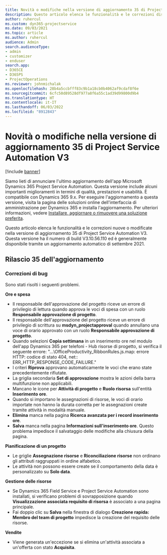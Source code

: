 ```yaml
---
title: Novità o modifiche nella versione di aggiornamento 35 di Project Service Automation V3
description: Questo articolo elenca le funzionalità e le correzioni disponibili nella versione di aggiornamento 35 di Microsoft Dynamics 365 Project Service Automation V3.
author: ruhercul
ms.custom: dyn365-projectservice
ms.date: 09/03/2021
ms.topic: article
ms.author: ruhercul
audience: Admin
search.audienceType:
- admin
- customizer
- enduser
search.app:
- D365CE
- D365PS
- ProjectOperations
ms.reviewer: johnmichalak
ms.openlocfilehash: 28b4a5ccbfff83c9b1a18cb0b4062af9cdaf8f6e
ms.sourcegitcommit: 6cfc50d89528df977a8f6a55c1ad39d99800d9b4
ms.translationtype: HT
ms.contentlocale: it-IT
ms.lasthandoff: 06/03/2022
ms.locfileid: "8912843"
---
```

# <a name="whats-new-or-changed-in-project-service-automation-update-release-35-v3"></a>Novità o modifiche nella versione di aggiornamento 35 di Project Service Automation V3

[!include [banner](../includes/psa-now-project-operations.md)]

Siamo lieti di annunciare l'ultimo aggiornamento dell'app Microsoft Dynamics 365 Project Service Automation. Questa versione include alcuni importanti miglioramenti in termini di qualità, prestazioni e usabilità. È compatibile con Dynamics 365 9.x. Per eseguire l'aggiornamento a questa versione, visita la pagina delle soluzioni online dell'interfaccia di amministrazione per Dynamics 365 e installa l'aggiornamento. Per ulteriori informazioni, vedere [Installare, aggiornare o rimuovere una soluzione preferita](/power-platform/admin/install-remove-preferred-solution).

Questo articolo elenca le funzionalità e le correzioni nuove o modificate nella versione di aggiornamento 35 di Project Service Automation V3. Questa versione ha il numero di build V3.10.56.110 ed è generalmente disponibile tramite un aggiornamento automatico di settembre 2021.

## <a name="update-release-35"></a>Rilascio 35 dell'aggiornamento

### <a name="bug-fixes"></a>Correzioni di bug

Sono stati risolti i seguenti problemi.

**Ore e spesa**

- Il responsabile dell'approvazione del progetto riceve un errore di privilegio di lettura quando approva le voci di spesa con un ruolo **Responsabile approvazione di progetto**.
- Il responsabile dell'approvazione del progetto riceve un errore di privilegio di scrittura su **msdyn_projectapproval** quando annullano una voce di orario approvato con un ruolo **Responsabile approvazione di progetto**.
- Quando selezioni **Copia settimana** in un inserimento ore nel modulo dell'app Dynamics 365 per telefoni - Hub risorse di progetto, si verifica il seguente errore: "...\OfficeProductivity_RibbonRules.js.map: errore HTTP: codice di stato 404, net:: ERR_HTTP_RESPONSE_CODE_FAILURE."
- I criteri **Riprova** approvano automaticamente le voci che erano state precedentemente rifiutate.
- La griglia secondaria **Set di approvazione** mostra le azioni della barra multifunzione non applicabili.
- Mancano le icone per **Attività di progetto** e **Ruolo risorsa** sull'entità **Inserimento ore**.
- Quando si importano le assegnazioni di risorse, le voci di orario importate non hanno la durata corretta per le assegnazioni create tramite attività in modalità manuale.
- **Elimina** manca nella pagina **Ricerca avanzata per i record inserimento ore**.
- **Salva** manca nella pagina **Informazioni sull'inserimento ore**. Questo problema impedisce il salvataggio delle modifiche alla chiusura della pagina.

**Pianificazione di un progetto**

- Le griglie **Assegnazione risorse** e **Riconciliazione risorse** non ordinano gli attributi raggruppati in ordine alfabetico.
- Le attività non possono essere create se il comportamento della data è personalizzato su **Solo data**.

**Gestione delle risorse**

- Se Dynamics 365 Field Service e Project Service Automation sono installati, si verificano problemi di sovrapposizione quando **Visualizzazione associata requisito di risorsa** è associato a una pagina principale.
- Fai doppio clic su **Salva** nella finestra di dialogo **Creazione rapida: Membro del team di progetto** impedisce la creazione del requisito delle risorse.

**Vendite**

- Viene generata un'eccezione se si elimina un'attività associata a un'offerta con stato **Acquisita**.

